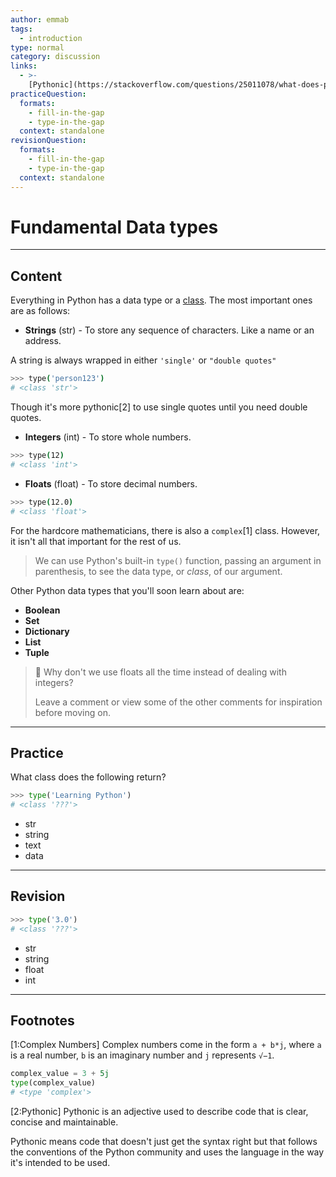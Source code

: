 ```yaml
---
author: emmab
tags:
  - introduction
type: normal
category: discussion
links:
  - >-
    [Pythonic](https://stackoverflow.com/questions/25011078/what-does-pythonic-mean){website}
practiceQuestion:
  formats:
    - fill-in-the-gap
    - type-in-the-gap
  context: standalone
revisionQuestion:
  formats:
    - fill-in-the-gap
    - type-in-the-gap
  context: standalone
---
```


# Fundamental Data types


---

## Content

Everything in Python has a data type or a [class](https://enki.com/glossary/general/class). The most important ones are as follows:

- **Strings** (str) - To store any sequence of characters. Like a name or an address.

A string is always wrapped in either `'single'` or `"double quotes"`

```bash
>>> type('person123')
# <class 'str'>
```

Though it's more pythonic[2] to use single quotes until you need double quotes.

- **Integers** (int) - To store whole numbers.

```bash
>>> type(12)
# <class 'int'>
```

- **Floats** (float) - To store decimal numbers.

```bash
>>> type(12.0)
# <class 'float'>
```

For the hardcore mathematicians, there is also a `complex`[1] class. However, it isn't all that important for the rest of us.


> We can use Python's built-in `type()` function, passing an argument in parenthesis, to see the data type, or *class*, of our argument.

Other Python data types that you'll soon learn about are:

- **Boolean**
- **Set**
- **Dictionary**
- **List**
- **Tuple**


> 🤔 Why don't we use floats all the time instead of dealing with integers? 
>
> Leave a comment or view some of the other comments for inspiration before moving on.

---

## Practice

What class does the following return?

```python
>>> type('Learning Python')
# <class '???'>
```

- str
- string
- text
- data


---

## Revision

```python
>>> type('3.0')
# <class '???'>
```

- str
- string
- float
- int


---

## Footnotes


[1:Complex Numbers]
Complex numbers come in the form `a + b*j`, where `a` is a real number, `b` is an imaginary number and `j` represents `√−1`.

```python
complex_value = 3 + 5j
type(complex_value)
# <type 'complex'>
```

[2:Pythonic]
Pythonic is an adjective used to describe code that is clear, concise and maintainable.

Pythonic means code that doesn't just get the syntax right but that follows the conventions of the Python community and uses the language in the way it's intended to be used.
